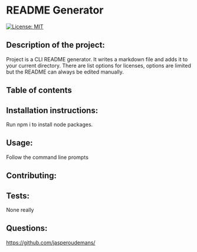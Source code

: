 # README Generator

[![License: MIT](https://img.shields.io/badge/License-MIT-yellow.svg)](https://opensource.org/licenses/MIT)

## Description of the project:

Project is a CLI README generator. It writes a markdown file and adds it to your current directory. There are list options for licenses, options are limited but the README can always be edited manually.

## Table of contents

## Installation instructions:

Run npm i to install node packages.

## Usage:

Follow the command line prompts

## Contributing:

## Tests:

None really

## Questions:

https://github.com/jasperoudemans/
